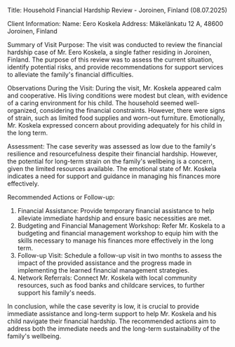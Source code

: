  Title: Household Financial Hardship Review - Joroinen, Finland (08.07.2025)

Client Information:
Name: Eero Koskela
Address: Mäkelänkatu 12 A, 48600 Joroinen, Finland

Summary of Visit Purpose:
The visit was conducted to review the financial hardship case of Mr. Eero Koskela, a single father residing in Joroinen, Finland. The purpose of this review was to assess the current situation, identify potential risks, and provide recommendations for support services to alleviate the family's financial difficulties.

Observations During the Visit:
During the visit, Mr. Koskela appeared calm and cooperative. His living conditions were modest but clean, with evidence of a caring environment for his child. The household seemed well-organized, considering the financial constraints. However, there were signs of strain, such as limited food supplies and worn-out furniture. Emotionally, Mr. Koskela expressed concern about providing adequately for his child in the long term.

Assessment:
The case severity was assessed as low due to the family's resilience and resourcefulness despite their financial hardship. However, the potential for long-term strain on the family's wellbeing is a concern, given the limited resources available. The emotional state of Mr. Koskela indicates a need for support and guidance in managing his finances more effectively.

Recommended Actions or Follow-up:
1. Financial Assistance: Provide temporary financial assistance to help alleviate immediate hardship and ensure basic necessities are met.
2. Budgeting and Financial Management Workshop: Refer Mr. Koskela to a budgeting and financial management workshop to equip him with the skills necessary to manage his finances more effectively in the long term.
3. Follow-up Visit: Schedule a follow-up visit in two months to assess the impact of the provided assistance and the progress made in implementing the learned financial management strategies.
4. Network Referrals: Connect Mr. Koskela with local community resources, such as food banks and childcare services, to further support his family's needs.

In conclusion, while the case severity is low, it is crucial to provide immediate assistance and long-term support to help Mr. Koskela and his child navigate their financial hardship. The recommended actions aim to address both the immediate needs and the long-term sustainability of the family's wellbeing.
